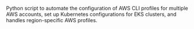Python script to automate the configuration of AWS CLI profiles for multiple AWS accounts, set up Kubernetes configurations for EKS clusters, and handles region-specific AWS profiles.